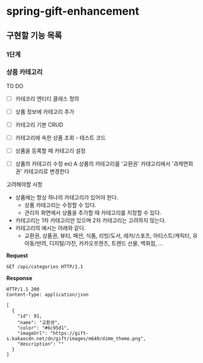 # spring-gift-enhancement

## 구현할 기능 목록

### 1단계

### 상품 카테고리

TO DO
- [ ] 카테코리 엔티티 클래스 정의
- [ ] 상품 정보에 카테고리 추가


- [ ] 카테고리 기본 CRUD
- [ ] 카테고리에 속한 상품 조회 - 테스트 코드
- [ ] 상품을 등록할 떼 카테고리 설정
- [ ] 상품의 카테고리 수정 ex) A 상품의 카테고리를 '교환권' 카테고리에서 '과제면회권' 카테고리로 변경한다

고려해야할 사항
- 상품에는 항상 하나의 카테고리가 있어야 한다.
    - 상품 카테고리는 수정할 수 있다.
    - 관리자 화면에서 상품을 추가할 때 카테고리를 지정할 수 있다.
- 카테고리는 1차 카테고리만 있으며 2차 카테고리는 고려하지 않는다.
- 카테고리의 예시는 아래와 같다.
  - 교환권, 상품권, 뷰티, 패션, 식품, 리빙/도서, 레저/스포츠, 아티스트/캐릭터, 유아동/반려, 디지털/가전, 카카오프렌즈, 트렌드 선물, 백화점, ...

**Request**
```http request
GET /api/categories HTTP/1.1
```

**Response**
```http request
HTTP/1.1 200 
Content-Type: application/json

[
  {
    "id": 91,
    "name": "교환권",
    "color": "#6c95d1",
    "imageUrl": "https://gift-s.kakaocdn.net/dn/gift/images/m640/dimm_theme.png",
    "description": ""
  }
]

```
